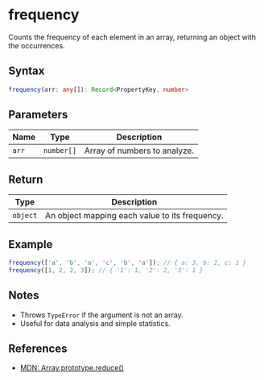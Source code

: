 # frequency

Counts the frequency of each element in an array, returning an object with the occurrences.

## Syntax
```typescript
frequency(arr: any[]): Record<PropertyKey, number>
```

## Parameters
| Name      | Type         | Description                  |
|-----------|--------------|------------------------------|
| `arr`     | `number[]`   | Array of numbers to analyze. |

## Return
| Type         | Description                                 |
|--------------|---------------------------------------------|
| `object`     | An object mapping each value to its frequency.|

## Example
```typescript
frequency(['a', 'b', 'a', 'c', 'b', 'a']); // { a: 3, b: 2, c: 1 }
frequency([1, 2, 2, 3]); // { '1': 1, '2': 2, '3': 1 }
```

## Notes
- Throws `TypeError` if the argument is not an array.
- Useful for data analysis and simple statistics.

## References
- [MDN: Array.prototype.reduce()](https://developer.mozilla.org/en-US/docs/Web/JavaScript/Reference/Global_Objects/Array/reduce)
